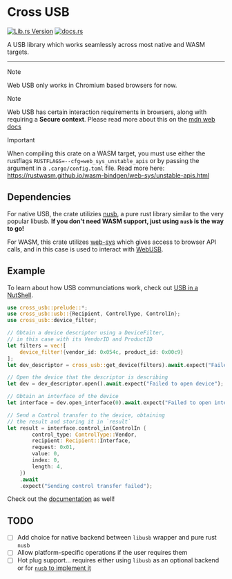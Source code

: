 # Cross USB
[![Lib.rs Version](https://img.shields.io/crates/v/cross_usb?style=for-the-badge&logo=rust&label=lib.rs&color=%23a68bfc)](https://lib.rs/crates/cross_usb)
[![docs.rs](https://img.shields.io/docsrs/cross_usb?style=for-the-badge)](https://docs.rs/cross_usb/)

A USB library which works seamlessly across most native and WASM targets.

------------------

> [!NOTE]
> Web USB only works in Chromium based browsers for now.

> [!NOTE]
> Web USB has certain interaction requirements in browsers, along with requiring
> a **Secure context**. Please read more about this on the
> [mdn web docs](https://developer.mozilla.org/en-US/docs/Web/API/WebUSB_API)

> [!IMPORTANT]
> When compiling this crate on a WASM target, you must use either the rustflags
> `RUSTFLAGS=--cfg=web_sys_unstable_apis` or by passing the argument in a
> `.cargo/config.toml` file. Read more here: https://rustwasm.github.io/wasm-bindgen/web-sys/unstable-apis.html

## Dependencies

For native USB, the crate utilizies [nusb](https://github.com/kevinmehall/nusb),
a pure rust library similar to the very popular libusb. **If you don't need WASM
support, just using `nusb` is the way to go!**

For WASM, this crate utilizes [web-sys](https://crates.io/crates/web-sys) which
gives access to browser API calls, and in this case is used to interact with
[WebUSB](https://developer.mozilla.org/en-US/docs/Web/API/WebUSB_API).

## Example
To learn about how USB communciations work, check out [USB in a NutShell](https://www.beyondlogic.org/usbnutshell/usb1.shtml).

```rust
use cross_usb::prelude::*;
use cross_usb::usb::{Recipient, ControlType, ControlIn};
use cross_usb::device_filter;

// Obtain a device descriptor using a DeviceFilter,
// in this case with its VendorID and ProductID
let filters = vec![
    device_filter!{vendor_id: 0x054c, product_id: 0x00c9}
];
let dev_descriptor = cross_usb::get_device(filters).await.expect("Failed to find device");

// Open the device that the descriptor is describing
let dev = dev_descriptor.open().await.expect("Failed to open device");

// Obtain an interface of the device
let interface = dev.open_interface(0).await.expect("Failed to open interface");

// Send a Control transfer to the device, obtaining
// the result and storing it in `result`
let result = interface.control_in(ControlIn {
        control_type: ControlType::Vendor,
        recipient: Recipient::Interface,
        request: 0x01,
        value: 0,
        index: 0,
        length: 4,
    })
    .await
    .expect("Sending control transfer failed");
```
Check out the [documentation](https://docs.rs/cross_usb/latest/) as well!

## TODO

- [ ] Add choice for native backend between `libusb` wrapper and pure rust
`nusb`
- [ ] Allow platform-specific operations if the user requires them
- [ ] Hot plug support... requires either using `libusb` as an optional backend
or for [`nusb` to implement it](https://github.com/kevinmehall/nusb/issues/5)
